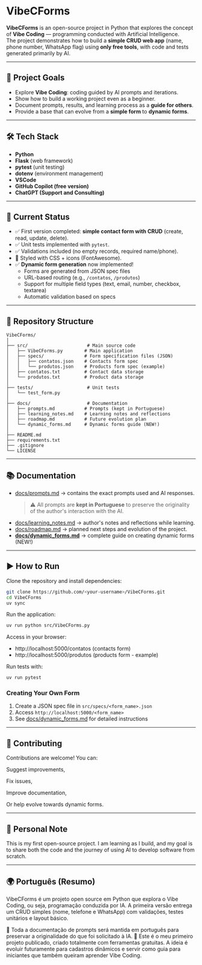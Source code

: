 # VibeCForms

**VibeCForms** is an open-source project in Python that explores the concept of **Vibe Coding** — programming conducted with Artificial Intelligence.  
The project demonstrates how to build a **simple CRUD web app** (name, phone number, WhatsApp flag) using **only free tools**, with code and tests generated primarily by AI.

---

## 🎯 Project Goals
- Explore **Vibe Coding**: coding guided by AI prompts and iterations.  
- Show how to build a working project even as a beginner.  
- Document prompts, results, and learning process as a **guide for others**.  
- Provide a base that can evolve from a **simple form** to **dynamic forms**.  

---

## 🛠️ Tech Stack
- **Python**  
- **Flask** (web framework)  
- **pytest** (unit testing)  
- **dotenv** (environment management)  
- **VSCode**  
- **GitHub Copilot (free version)**
- **ChatGPT (Support and Consulting)** 

---

## 🚧 Current Status
- ✅ First version completed: **simple contact form with CRUD** (create, read, update, delete).
- ✅ Unit tests implemented with `pytest`.
- ✅ Validations included (no empty records, required name/phone).
- 🎨 Styled with CSS + icons (FontAwesome).
- ✅ **Dynamic form generation** now implemented!
  - Forms are generated from JSON spec files
  - URL-based routing (e.g., `/contatos`, `/produtos`)
  - Support for multiple field types (text, email, number, checkbox, textarea)
  - Automatic validation based on specs  

---

## 📂 Repository Structure
```
VibeCForms/
│
├── src/                      # Main source code
│   ├── VibeCForms.py        # Main application
│   ├── specs/               # Form specification files (JSON)
│   │   ├── contatos.json    # Contacts form spec
│   │   └── produtos.json    # Products form spec (example)
│   ├── contatos.txt         # Contact data storage
│   └── produtos.txt         # Product data storage
│
├── tests/                    # Unit tests
│   └── test_form.py
│
├── docs/                     # Documentation
│   ├── prompts.md           # Prompts (kept in Portuguese)
│   ├── learning_notes.md    # Learning notes and reflections
│   ├── roadmap.md           # Future evolution plan
│   └── dynamic_forms.md     # Dynamic forms guide (NEW!)
│
├── README.md
├── requirements.txt
├── .gitignore
└── LICENSE
```

---

## 📚 Documentation
- [docs/prompts.md](docs/prompts.md) → contains the exact prompts used and AI responses.
  > ⚠️ All prompts are **kept in Portuguese** to preserve the originality of the author's interaction with the AI.
- [docs/learning_notes.md](docs/learning_notes.md) → author's notes and reflections while learning.
- [docs/roadmap.md](docs/roadmap.md) → planned next steps and evolution of the project.
- **[docs/dynamic_forms.md](docs/dynamic_forms.md)** → complete guide on creating dynamic forms (NEW!)  

---

## ▶️ How to Run
Clone the repository and install dependencies:

```bash
git clone https://github.com/<your-username>/VibeCForms.git
cd VibeCForms
uv sync
```
Run the application:

```bash
uv run python src/VibeCForms.py
```
Access in your browser:
- http://localhost:5000/contatos (contacts form)
- http://localhost:5000/produtos (products form - example)

Run tests with:

```bash
uv run pytest
```

### Creating Your Own Form

1. Create a JSON spec file in `src/specs/<form_name>.json`
2. Access `http://localhost:5000/<form_name>`
3. See [docs/dynamic_forms.md](docs/dynamic_forms.md) for detailed instructions

---

## 🤝 Contributing

Contributions are welcome!
You can:

Suggest improvements,

Fix issues,

Improve documentation,

Or help evolve towards dynamic forms.

---

## 📌 Personal Note

This is my first open-source project.
I am learning as I build, and my goal is to share both the code and the journey of using AI to develop software from scratch.

---

## 🌍 Português (Resumo)

VibeCForms é um projeto open source em Python que explora o Vibe Coding, ou seja, programação conduzida por IA.
A primeira versão entrega um CRUD simples (nome, telefone e WhatsApp) com validações, testes unitários e layout básico.

📌 Toda a documentação de prompts será mantida em português para preservar a originalidade do que foi solicitado à IA.
📌 Este é o meu primeiro projeto publicado, criado totalmente com ferramentas gratuitas.
A ideia é evoluir futuramente para cadastros dinâmicos e servir como guia para iniciantes que também queiram aprender Vibe Coding.

